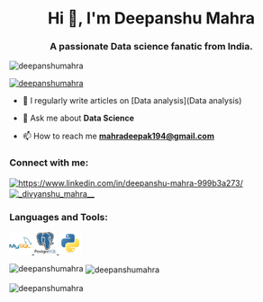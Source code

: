 <h1 align="center">Hi 👋, I'm Deepanshu Mahra</h1>
<h3 align="center">A passionate Data science fanatic from India.</h3>

<p align="left"> <img src="https://komarev.com/ghpvc/?username=deepanshumahra&label=Profile%20views&color=0e75b6&style=flat" alt="deepanshumahra" /> </p>

<p align="left"> <a href="https://github.com/ryo-ma/github-profile-trophy"><img src="https://github-profile-trophy.vercel.app/?username=deepanshumahra" alt="deepanshumahra" /></a> </p>

- 📝 I regularly write articles on [Data analysis](Data analysis)

- 💬 Ask me about **Data Science**

- 📫 How to reach me **mahradeepak194@gmail.com**

<h3 align="left">Connect with me:</h3>
<p align="left">
<a href="https://linkedin.com/in/https://www.linkedin.com/in/deepanshu-mahra-999b3a273/" target="blank"><img align="center" src="https://raw.githubusercontent.com/rahuldkjain/github-profile-readme-generator/master/src/images/icons/Social/linked-in-alt.svg" alt="https://www.linkedin.com/in/deepanshu-mahra-999b3a273/" height="30" width="40" /></a>
<a href="https://instagram.com/_divyanshu_mahra__" target="blank"><img align="center" src="https://raw.githubusercontent.com/rahuldkjain/github-profile-readme-generator/master/src/images/icons/Social/instagram.svg" alt="_divyanshu_mahra__" height="30" width="40" /></a>
</p>

<h3 align="left">Languages and Tools:</h3>
<p align="left"> <a href="https://www.mysql.com/" target="_blank" rel="noreferrer"> <img src="https://raw.githubusercontent.com/devicons/devicon/master/icons/mysql/mysql-original-wordmark.svg" alt="mysql" width="40" height="40"/> </a> <a href="https://www.postgresql.org" target="_blank" rel="noreferrer"> <img src="https://raw.githubusercontent.com/devicons/devicon/master/icons/postgresql/postgresql-original-wordmark.svg" alt="postgresql" width="40" height="40"/> </a> <a href="https://www.python.org" target="_blank" rel="noreferrer"> <img src="https://raw.githubusercontent.com/devicons/devicon/master/icons/python/python-original.svg" alt="python" width="40" height="40"/> </a> </p>

<p><img align="left" src="https://github-readme-stats.vercel.app/api/top-langs?username=deepanshumahra&show_icons=true&locale=en&layout=compact" alt="deepanshumahra" /></p>

<p>&nbsp;<img align="center" src="https://github-readme-stats.vercel.app/api?username=deepanshumahra&show_icons=true&locale=en" alt="deepanshumahra" /></p>

<p><img align="center" src="https://github-readme-streak-stats.herokuapp.com/?user=deepanshumahra&" alt="deepanshumahra" /></p>
